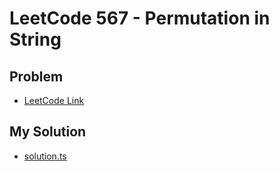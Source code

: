 # LeetCode 567 - Permutation in String

## Problem
- [LeetCode Link](https://leetcode.com/problems/permutation-in-string/)

## My Solution
- [solution.ts](./solution.ts)

